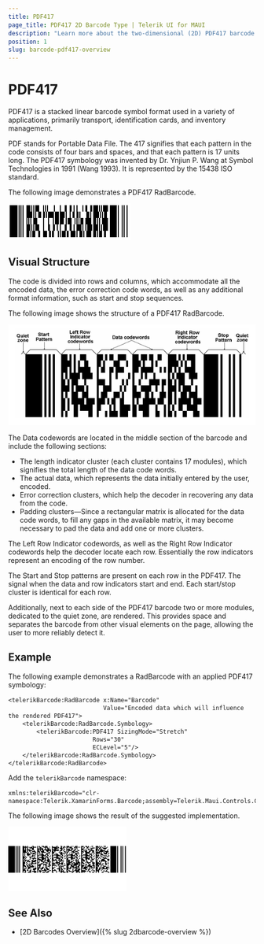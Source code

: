 ```yaml
---
title: PDF417
page_title: PDF417 2D Barcode Type | Telerik UI for MAUI
description: "Learn more about the two-dimensional (2D) PDF417 barcode type supported by the Telerik UI for MAUI Barcode."
position: 1
slug: barcode-pdf417-overview
---
```


# PDF417

PDF417 is a stacked linear barcode symbol format used in a variety of applications, primarily transport, identification cards, and inventory management.

PDF stands for Portable Data File. The 417 signifies that each pattern in the code consists of four bars and spaces, and that each pattern is 17 units long. The PDF417 symbology was invented by Dr. Ynjiun P. Wang at Symbol Technologies in 1991 (Wang 1993). It is represented by the 15438 ISO standard.

The following image demonstrates a PDF417 RadBarcode.

![Telerik Xamarin Barcode PDF417](images/barcode-2d-barcodes-pdf417-overview001.png)

## Visual Structure

The code is divided into rows and columns, which accommodate all the encoded data, the error correction code words, as well as any additional format information, such as start and stop sequences.

The following image shows the structure of a PDF417 RadBarcode.

![Telerik Xamarin Barcode PDF417 structure](images/barcode-2d-barcodes-pdf417-overview002.png)

The Data codewords are located in the middle section of the barcode and include the following sections:

* The length indicator cluster (each cluster contains 17 modules), which signifies the total length of the data code words.
* The actual data, which represents the data initially entered by the user, encoded.
* Error correction clusters, which help the decoder in recovering any data from the code.
* Padding clusters&mdash;Since a rectangular matrix is allocated for the data code words, to fill any gaps in the available matrix, it may become necessary to pad the data and add one or more clusters.

The Left Row Indicator codewords, as well as the Right Row Indicator codewords help the decoder locate each row. Essentially the row indicators represent an encoding of the row number.

The Start and Stop patterns are present on each row in the PDF417. The signal when the data and row indicators start and end. Each start/stop cluster is identical for each row.

Additionally, next to each side of the PDF417 barcode two or more modules, dedicated to the quiet zone, are rendered. This provides space and separates the barcode from other visual elements on the page, allowing the user to more reliably detect it.

## Example

The following example demonstrates a RadBarcode with an applied PDF417 symbology:

```XAMl
<telerikBarcode:RadBarcode x:Name="Barcode"                                 
                           Value="Encoded data which will influence the rendered PDF417">
    <telerikBarcode:RadBarcode.Symbology>
        <telerikBarcode:PDF417 SizingMode="Stretch"
                        Rows="30"
                        ECLevel="5"/>
    </telerikBarcode:RadBarcode.Symbology>
</telerikBarcode:RadBarcode>
```

Add the `telerikBarcode` namespace:

```XAML
xmlns:telerikBarcode="clr-namespace:Telerik.XamarinForms.Barcode;assembly=Telerik.Maui.Controls.Compatibility"
```

The following image shows the result of the suggested implementation.

![PDF417](images/barcode-2d-barcodes-pdf417-example.png)

## See Also

- [2D Barcodes Overview]({% slug 2dbarcode-overview %})
